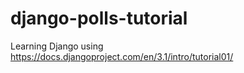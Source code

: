 # django-polls-tutorial

Learning Django using https://docs.djangoproject.com/en/3.1/intro/tutorial01/
